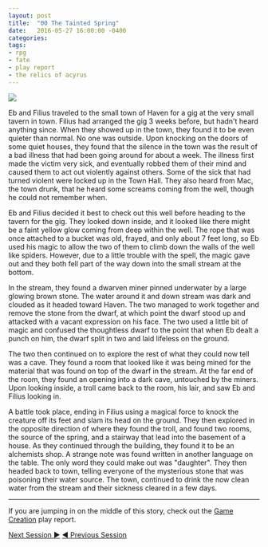 ```yaml
---
layout: post
title:  "00 The Tainted Spring"
date:   2016-05-27 16:00:00 -0400 
categories: 
tags: 
- rpg
- fate
- play report
- the relics of acyrus
---
```

[<img src="{{site.baseurl}}/images/map.png" class="left" />]({{site.baseurl}}/images/map.png)

Eb and Filius traveled to the small town of Haven for a gig at the very small tavern in town. Filius had arranged the gig 3 weeks before, but hadn't heard anything since. <!--more-->When they showed up in the town, they found it to be even quieter than normal. No one was outside. Upon knocking on the doors of some quiet houses, they found that the silence in the town was the result of a bad illness that had been going around for about a week. The illness first made the victim very sick, and eventually robbed them of their mind and caused them to act out violently against others. Some of the sick that had turned violent were locked up in the Town Hall. They also heard from Mac, the town drunk, that he heard some screams coming from the well, though he could not remember when.

Eb and Filius decided it best to check out this well before heading to the tavern for the gig. They looked down inside, and it looked like there might be a faint yellow glow coming from deep within the well. The rope that was once attached to a bucket was old, frayed, and only about 7 feet long, so Eb used his magic to allow the two of them to climb down the walls of the well like spiders. However, due to a little trouble with the spell, the magic gave out and they both fell part of the way down into the small stream at the bottom. 

In the stream, they found a dwarven miner pinned underwater by a large glowing brown stone. The water around it and down stream was dark and clouded as it headed toward Haven. The two managed to work together and remove the stone from the dwarf, at which point the dwarf stood up and attacked with a vacant expression on his face. The two used a little bit of magic and confused the thoughtless dwarf to the point that when Eb dealt a punch on him, the dwarf split in two and laid lifeless on the ground. 

The two then continued on to explore the rest of what they could now tell was a cave. They found a room that looked like it was being mined for the material that was found on top of the dwarf in the stream. At the far end of the room, they found an opening into a dark cave, untouched by the miners. Upon looking inside, a troll came back to the room, his lair, and saw Eb and Filius looking in.

A battle took place, ending in Filius using a magical force to knock the creature off its feet and slam its head on the ground. They then explored in the opposite direction of where they found the troll, and found two rooms, the source of the spring, and a stairway that lead into the basement of a house. As they continued through the building, they found it to be an alchemists shop. A strange note was found written in another language on the table. The only word they could make out was "daughter". They then headed back to town, telling everyone of the mysterious stone that was poisoning their water source. The town, continued to drink the now clean water from the stream and their sickness cleared in a few days.

---

If you are jumping in on the middle of this story, check out the 
<a href="{{site.baseurl}}/2016/05/27/setup.html">Game Creation</a> play report.<br />

<a href="{{site.baseurl}}/2016/05/29/escaping-echo-cave.html" class="right">Next Session &#9654;</a>
<a href="{{site.baseurl}}/2016/05/27/setup.html">&#9664; Previous Session</a>
<br />
